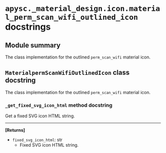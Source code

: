 # `apysc._material_design.icon.material_perm_scan_wifi_outlined_icon` docstrings

## Module summary

The class implementation for the outlined `perm_scan_wifi` material icon.

## `MaterialpermScanWifiOutlinedIcon` class docstring

The class implementation for the outlined `perm_scan_wifi` material icon.

### `_get_fixed_svg_icon_html` method docstring

Get a fixed SVG icon HTML string.<hr>

**[Returns]**

- `fixed_svg_icon_html`: str
  - Fixed SVG icon HTML string.